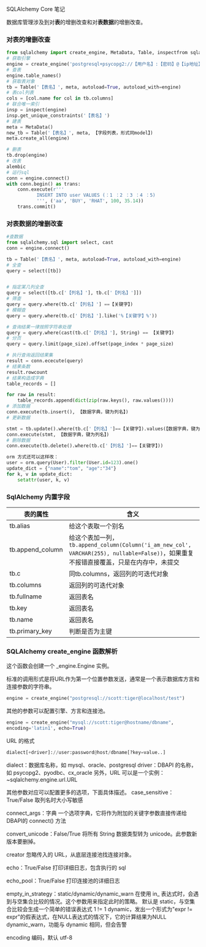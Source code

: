 SQLAlchemy Core 笔记

数据库管理涉及到对**表**的增删改查和对**表数据**的增删改查。

### 对表的增删改查

```python
from sqlalchemy import create_engine, MetaData, Table, inspectfrom sqlalchemy.ext.declarative import declarative_base
# 获取引擎
engine = create_engine('postgresql+psycopg2://【用户名】:【密码】@【ip地址】:【端口】/【库名】', echo=False)
# 查表
engine.table_names()
# 获取表对象
tb = Table('【表名】', meta, autoload=True, autoload_with=engine)
# 表col列表
cols = [col.name for col in tb.columns]
# 联合唯一索引
insp = inspect(engine)
insp.get_unique_constraints('【表名】')
# 建表
meta = MetaData()
new_tb = Table('【表名】', meta, 【字段列表，形式同model】)
meta.create_all(engine)

# 删表
tb.drop(engine)
# 改表
alembic
# 运行sql
conn = engine.connect()
with conn.begin() as trans:
    conn.execute(r'''
           INSERT INTO user VALUES (：1 ：2 ：3 ：4 ：5)
           ''', ('aa', 'BUY', 'RHAT', 100, 35.14))
    trans.commit()
```

### 对表数据的增删改查

```python
#查数据
from sqlalchemy.sql import select, cast
conn = engine.connect()

tb = Table('【表名】', meta, autoload=True, autoload_with=engine)
# 全查
query = select([tb])


# 指定某几列全查
query = select([tb.c['【列名】'], tb.c['【列名】']])
# 筛查
query = query.where(tb.c['【列名】'] ==【关键字】)
# 模糊查
query = query.where(tb.c['【列名】'].like('%【关键字】%'))

# 查询结果一律按照字符串处理
query = query.where(cast(tb.c['【列名】'], String) == 【关键字】)
# 分页
query = query.limit(page_size).offset(page_index * page_size)

# 执行查询返回结果集
result = conn.ececute(query)
# 结果条数
result.rowcount
# 结果构造成字典
table_records = []

for raw in result:
    table_records.append(dict(zip(raw.keys(), raw.values())))
# 添加数据
conn.execute(tb.insert(), 【数据字典，键为列名】)
# 更新数据

stmt = tb.update().where(tb.c['【列名】']==【关键字】).values(【数据字典，键为列名】)
conn.execute(stmt, 【数据字典，键为列名】)
# 删除数据
conn.execute(tb.delete().where(tb.c['【列名】']==【关键字】))

orm 方式还可以这样改：
user = orm.query(User).filter(User.id=123).one()
update_dict = {"name":"tom", "age":"34"}
for k, v in update_dict:
    setattr(user, k, v)
```

### SqlAlchemy 内置字段

| 表的属性 | 含义 |
| --- | --- |
| tb.alias | 给这个表取一个别名 |
| tb.append_column |  给这个表加一列，`tb.append_column(Column('i_am_new_col', VARCHAR(255), nullable=False))`，如果重复不报错直接覆盖，只是在内存中，未提交 |
| tb.c |  同tb.columns，返回列的可迭代对象 |
| tb.columns |  返回列的可迭代对象 |
| tb.fullname |  返回表名 |
| tb.key |  返回表名 |
| tb.name |  返回表名 |
| tb.primary_key |  判断是否为主键 |

### SQLAlchemy create_engine 函数解析

这个函数会创建一个 _engine.Engine 实例。

标准的调用形式是将URL作为第一个位置参数发送，通常是一个表示数据库方言和连接参数的字符串。

```python
engine = create_engine("postgresql://scott:tiger@localhost/test")
```

其他的参数可以配置引擎、方言和连接池。

```python
engine = create_engine("mysql://scott:tiger@hostname/dbname",
encoding='latin1', echo=True)
```

URL 的格式

```python
dialect[+driver]://user:password@host/dbname[?key=value..]
```
dialect：数据库名称，如 mysql、oracle、postgresql
driver：DBAPI 的名称，如 psycopg2、pyodbc、cx_oracle
另外，URL 可以是一个实例：~sqlalchemy.engine.url.URL

其他参数对应可以配置更多的选项，下面具体描述。
case_sensitive：True/False
取列名时大小写敏感

connect_args：字典
一个选项字典，它将作为附加的关键字参数直接传递给DBAPI的 connect() 方法

convert_unicode：False/True
将所有 String 数据类型转为 unicode。此参数新版本要删掉。

creator
忽略传入的 URL，从底层连接池找连接对象。

echo：True/False
打印详细日志，包含执行的 sql

echo_pool：True/False
打印连接池的详细日志

empty_in_strategy：static/dynamic/dynamic_warn
在使用 in_ 表达式时，会遇到与空集合比较的情况。这个参数用来指定此时的策略。
默认是 static，与空集合比较会生成一个简单的错误表达式 1 != 1
dynamic，发出一个形式为"expr != expr"的假表达式，在NULL表达式的情况下，它的计算结果为NULL
dynamic_warn，功能与 dynamic 相同，但会告警

encoding
编码，默认 utf-8